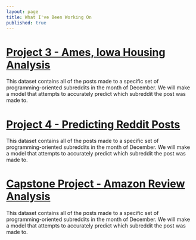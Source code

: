 ```yaml
---
layout: page
title: What I've Been Working On
published: true
---
```


# [Project 3 - Ames, Iowa Housing Analysis](https://stephenhockey.github.io/projects/2017-11-14-houses/)

This dataset contains all of the posts made to a specific set of programming-oriented subreddits in the month of December. We will make a model that attempts to accurately predict which subreddit the post was made to.

# [Project 4 - Predicting Reddit Posts](https://stephenhockey.github.io/projects/2017-11-28-subreddits/)

This dataset contains all of the posts made to a specific set of programming-oriented subreddits in the month of December. We will make a model that attempts to accurately predict which subreddit the post was made to.

# [Capstone Project - Amazon Review Analysis](https://stephenhockey.github.io/projects/2017-12-20-amazon-ratings/)

This dataset contains all of the posts made to a specific set of programming-oriented subreddits in the month of December. We will make a model that attempts to accurately predict which subreddit the post was made to.